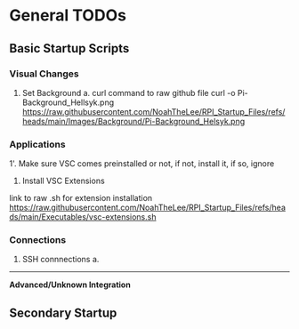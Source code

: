 # General TODOs

## Basic Startup Scripts

### Visual Changes
1. Set Background
a. curl command to raw github file curl -o Pi-Background_Hellsyk.png https://raw.githubusercontent.com/NoahTheLee/RPI_Startup_Files/refs/heads/main/Images/Background/Pi-Background_Helsyk.png

### Applications
1'. Make sure VSC comes preinstalled or not, if not, install it, if so, ignore
1. Install VSC Extensions

link to raw .sh for extension installation https://raw.githubusercontent.com/NoahTheLee/RPI_Startup_Files/refs/heads/main/Executables/vsc-extensions.sh

### Connections
1. SSH connnections
a.
---------------
**Advanced/Unknown Integration**


## Secondary Startup